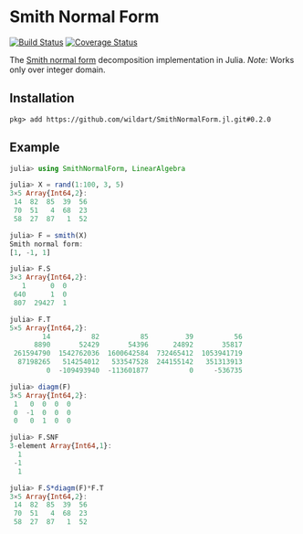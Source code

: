 # Smith Normal Form

[![Build Status](https://travis-ci.org/wildart/SmithNormalForm.jl.svg?branch=master)](https://travis-ci.org/wildart/SmithNormalForm.jl)
[![Coverage Status](https://coveralls.io/repos/wildart/SmithNormalForm.jl/badge.svg?branch=master&service=github)](https://coveralls.io/github/wildart/SmithNormalForm.jl?branch=master)


The [Smith normal form](https://en.wikipedia.org/wiki/Smith_normal_form) decomposition implementation in Julia. *Note:* Works only over integer domain.

## Installation
```
pkg> add https://github.com/wildart/SmithNormalForm.jl.git#0.2.0
```

## Example

```julia
julia> using SmithNormalForm, LinearAlgebra

julia> X = rand(1:100, 3, 5)
3×5 Array{Int64,2}:
 14  82  85  39  56
 70  51   4  68  23
 58  27  87   1  52

julia> F = smith(X)
Smith normal form:
[1, -1, 1]

julia> F.S
3×3 Array{Int64,2}:
   1      0  0
 640      1  0
 807  29427  1

julia> F.T
5×5 Array{Int64,2}:
        14          82          85         39          56
      8890       52429       54396      24892       35817
 261594790  1542762036  1600642584  732465412  1053941719
  87198265   514254012   533547528  244155142   351313913
         0  -109493940  -113601877          0     -536735

julia> diagm(F)
3×5 Array{Int64,2}:
 1   0  0  0  0
 0  -1  0  0  0
 0   0  1  0  0

julia> F.SNF
3-element Array{Int64,1}:
  1
 -1
  1

julia> F.S*diagm(F)*F.T
3×5 Array{Int64,2}:
 14  82  85  39  56
 70  51   4  68  23
 58  27  87   1  52
```
